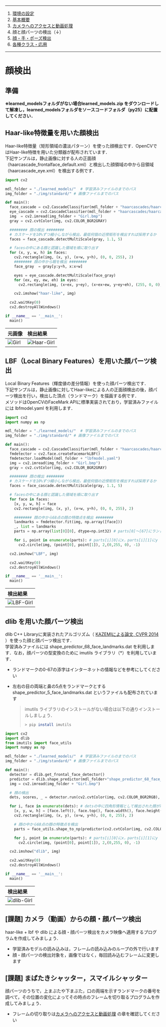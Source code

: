 <hr>

1. [環境の設定](README.md)
2. [基本概要](BASIC_00.md)
3. [カメラへのアクセスと動画処理](BASIC_01.md)
4. 顔と顔パーツの検出（↓）
5. [顔・手・ポーズ検出](BASIC_03.md)
6. [各種クラス・応用](BASIC_04.md)


<hr>

# 顔検出
  ## 準備
  __※learned_modelsフォルダがない場合learned_models.zip をダウンロードして解凍し，learned_modelsフォルダをソースコードフォルダ（py25）に配置してください．__<br>
  <!--
  __※配布環境を使用している場合，以下の作業は不要です．__<br>
  dlibはpipでインストール可能だが， *setup.py* が走るので，Cコンパイラ環境とcmakeが必要です．<br>
  [Visual Studio Community (無償版)](https://visualstudio.microsoft.com/ja/free-developer-offers/) のVisual C++アプリケーションのインストールを事前に行っておきましょう．

  ```sh
  % pip insall cmake
  % pip install dlib
  ```

   - [OpenCVのHaar Cascadeの学習済みサンプルへのリンク](https://github.com/opencv/opencv/tree/master/data/haarcascades)
   - [dlibの学習済みサンプル等へのリンク](http://dlib.net/files/)
   - [OpenCV FaceMark APIの説明へのリンク](https://docs.opencv.org/4.x/d7/dec/tutorial_facemark_usage.html)

  それぞれDLして解凍し，スクリプトと同じフォルダに配置しておきます．
  -->
  ## Haar-like特徴量を用いた顔検出
  Haar-like特徴量（矩形領域の濃淡パターン）を使った顔検出です．OpenCVではHaar-like特徴を用いた分類器が配布されています．<br>
  下記サンプルは，静止画像に対する人の正面顔（haarcascade_frontalface_default.xml）と検出した顔領域の中から目領域（haarcascade_eye.xml）を検出する例です．
  
  ```python
  import cv2

  mdl_folder = "./learned_models/"  # 学習済みファイルのまでのパス
  img_folder = "./img/standard/" # 画像ファイルまでのパス

  def main():
    face_cascade = cv2.CascadeClassifier(mdl_folder + "haarcascades/haarcascade_frontalface_default.xml")
    eye_cascade = cv2.CascadeClassifier(mdl_folder + "haarcascades/haarcascade_eye.xml")
    img  = cv2.imread(img_folder + "Girl.bmp")
    gray = cv2.cvtColor(img, cv2.COLOR_BGR2GRAY)

    ######## 顔の検出 ########
    # カスケードを10%ずつ縮小しながら検出，最低何個の近傍矩形を検出すれば採用するか
    faces = face_cascade.detectMultiScale(gray, 1.1, 5)

    # facesの中にある顔と認識した領域を順に取り出す
    for (x, y, w, h) in faces:
      cv2.rectangle(img, (x, y), (x+w, y+h), (0, 0, 255), 2)
      ######## 顔の中から眼を検出 ########
      face_gray  = gray[y:y+h, x:x+w]

      eyes = eye_cascade.detectMultiScale(face_gray)
      for (ex, ey, ew, eh) in eyes:
        cv2.rectangle(img, (x+ex, y+ey), (x+ex+ew, y+ey+eh), (255, 0, 0), 1)

      cv2.imshow("haar-like", img)

    cv2.waitKey(0)
    cv2.destroyAllWindows()

  if __name__ == '__main__':
    main()
  ``` 

 | 元画像 | 検出結果 |
 |:-- |:-- |
 | ![Girl](./Girl.bmp) | ![Haar-Girl](./haar-Girl.bmp) |
 
  ## LBF（Local Binary Features）を用いた顔パーツ検出
  Local Binary Features（輝度値の差分情報）を使った顔パーツ検出です．<br>
  下記サンプルは，静止画像に対してHaar-likeによる人の正面顔検出の後，顔パーツ検出を行い，検出した頂点（ランドマーク）を描画する例です．<br>
  メソッドはOpenCVのFaceMark APIに標準実装されており，学習済みファイルには lbfmodel.yaml を利用します．
  
  ```python
  import cv2
  import numpy as np

  mdl_folder = "./learned_models/"  # 学習済みファイルのまでのパス
  img_folder = "./img/standard/" # 画像ファイルまでのパス

  def main():
    face_cascade = cv2.CascadeClassifier(mdl_folder + "haarcascades/haarcascade_frontalface_default.xml")
    fmdetector = cv2.face.createFacemarkLBF()
    fmdetector.loadModel(mdl_folder + "lbfmodel.yaml")
    img = cv2.imread(img_folder + "Girl.bmp")
    gray = cv2.cvtColor(img, cv2.COLOR_BGR2GRAY)

    ######## 顔の検出 ########
    # カスケードを10%ずつ縮小しながら検出，最低何個の近傍矩形を検出すれば採用するか
    faces = face_cascade.detectMultiScale(gray, 1.1, 5)

    # facesの中にある顔と認識した領域を順に取り出す
    for face in faces:
      [x, y, w, h] = face
      cv2.rectangle(img, (x, y), (x+w, y+h), (0, 0, 255), 2)

      ######## 顔の中から68点の顔の特徴点を検出 ########
      landmarks = fmdetector.fit(img, np.array([face]))
      _, list = landmarks
      parts = np.array(list[0][0], dtype=np.int32) # parts[0]～[67]にランドマークの頂点座標が格納されている

      for i, point in enumerate(parts): # parts[i][0]にx，parts[i][1]にy
        cv2.circle(img, (point[0], point[1]), 2,(0,255, 0), -1)

    cv2.imshow("LBF", img)

    cv2.waitKey(0)
    cv2.destroyAllWindows()

  if __name__ == '__main__':
    main()
  ```
 | 検出結果 |
 |:-- |
 | ![LBF-Girl](./lbf-Girl.png) |

  ## dlib を用いた顔パーツ検出
  dlib C++ Libraryに実装されたアルゴリズム（ [KAZEMIによる論文, CVPR 2014](https://openaccess.thecvf.com/content_cvpr_2014/html/Kazemi_One_Millisecond_Face_2014_CVPR_paper.html) ）を使った顔と顔パーツ検出です．<br>
  学習済みファイルには shape_predictor_68_face_landmarks.dat を利用します．なお，顔パーツの型変換のために imutils ライブラリ（*）を利用しています．
  - ランドマークの0-67の添字はインターネットの情報などを参考にしてください
  - 左右の目の両端と鼻の5点をランドマークとする shape_predictor_5_face_landmarks.dat というファイルも配布されています

    > imutils ライブラリのインストールがない場合は以下の通りインストールしましょう．<br>
    > ```sh
    > > pip install imutils
    > ```


  ```python
  import cv2
  import dlib
  from imutils import face_utils
  import numpy as np

  mdl_folder = "./learned_models/"  # 学習済みファイルのまでのパス
  img_folder = "./img/standard/" # 画像ファイルまでのパス

  def main():
    detector = dlib.get_frontal_face_detector()
    predictor = dlib.shape_predictor(mdl_folder+"shape_predictor_68_face_landmarks.dat")
    img = cv2.imread(img_folder + "Girl.bmp")

    # 顔の検出
    dets, scores, _ = detector.run(cv2.cvtColor(img, cv2.COLOR_BGR2RGB), 1)

    for i, face in enumerate(dets): # detsの中に四角形情報として検出された顔が順に格納
      [x, y, w, h] = [face.left(), face.top(), face.width(), face.height()]
      cv2.rectangle(img, (x, y), (x+w, y+h), (0, 0, 255), 2)

      # 顔の中から68点の顔の特徴点を検出
      parts = face_utils.shape_to_np(predictor(cv2.cvtColor(img, cv2.COLOR_BGR2RGB), face), dtype=np.int32)

      for j, point in enumerate(parts): # parts[i][0]にx，parts[i][1]にy
        cv2.circle(img, (point[0], point[1]), 2,(0,255, 0), -1)

    cv2.imshow("dlib", img)

    cv2.waitKey(0)
    cv2.destroyAllWindows()

  if __name__ == '__main__':
    main()

  ```
 | 検出結果 |
 |:-- |
 | ![dlib-Girl](./dlib-Girl.png) |

  ## [課題] カメラ（動画）からの顔・顔パーツ検出
  haar-like + lbf や dlib による顔・顔パーツ検出をカメラ映像へ適用するプログラムを作成してみましょう．
   - 学習済みモデルの読み込みは，フレームの読み込みのループの外で行います
   - 顔・顔パーツの検出対象を，画像ではなく，毎回読み込むフレームに変更します
  
  ## [課題] まばたきシャッター，スマイルシャッター
  顔パーツのうちで，上まぶたや下まぶた，口の両端を示すランドマークの番号を調べて，その位置の変化によってその時点のフレームを切り取るプログラムを作成してみましょう．
   - フレームの切り取りは[カメラへのアクセスと動画処理](BASIC_01.md) の章を確認してください

  <!--
  ## [エクストラ] 配布環境の自作ライブラリの利用
  配布環境には，OpenCV（Haar-likeとLBF），dlibなどによる顔・顔パーツ検出を補助するライブラリ（パッケージ）が用意してあります．
   - mylibs\\myPhysiology パッケージ内の cv_face_detector.py モジュール（Haar-likeとLBFを実装したcvFaceDetectorクラス）
   - mylibs\\myPhysiology パッケージ内の dlib_face_detector.py モジュール（dlibを実装したDlibFaceDetectorクラス）
   - CameraSelectorクラスの利用方法は [カメラへのアクセスと動画処理](BASIC_01.md) の章を確認してください

  ```python
  # -*- coding: utf-8 -*-
  import cv2
  import numpy as np
  import myCapture as mycap
  import myPhysiology as myphy
  import time

  dev = 0

  def main():
    cap = mycap.CameraSelector(dnum=dev, fps=30, size=[720, 1280])
    dlib = myphy.DlibFaceDetector() # OpenCVの場合 myphy.cvFaceDetector()

    while cap.isOpened():
      ret, fnum, frame = cap.read()

      if ret:
        ## Dlib and OpenCV Facemark API ######
        start = time.perf_counter()
        dets, _, _ = dlib.getFace(frame) # 顔の検出，cvの場合も引数とシグネチャは同じ

        if len(dets)>0:
          for i, face in enumerate(dets):
            cv2.rectangle(frame, (face[0], face[1]), (face[0]+face[2], face[1]+face[3]), [0, 0, 255], 1)

            parts = dlib.getFacemark_detection(frame, face) # 顔パーツの検出，cvの場合も引数とシグネチャは同じ
            for x,y in parts:
              cv2.circle(frame, (x,y), 3, [0, 255, 0], -1)

        cv2.imshow("video", frame)

      if cv2.waitKey(1) == ord('q'):
        break

    cap.release()
    cv2.destroyAllWindows()

  if __name__=='__main__':
    main()
  ```
  -->
